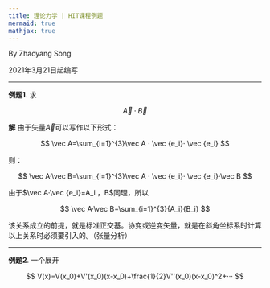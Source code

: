 ```yaml
---
title: 理论力学 | HIT课程例题
mermaid: true
mathjax: true
---
```


By Zhaoyang Song

2021年3月21日起编写

------

**例题1**. 求

$$
\vec A ·\vec B
$$

**解**
由于矢量$\vec A$可以写作以下形式：

$$
\vec A=\sum_{i=1}^{3}\vec A · \vec {e_i}· \vec {e_i}
$$

则：

$$
\vec A·\vec B=\sum_{i=1}^{3}\vec A · \vec {e_i}· \vec {e_i}·\vec B
$$

由于$\vec A·\vec {e_i}=A_i $，$B$同理，所以

$$
\vec A·\vec B=\sum_{i=1}^{3}{A_i}{B_i}
$$

该关系成立的前提，就是标准正交基。协变或逆变矢量，就是在斜角坐标系时计算以上关系时必须要引入的。（张量分析）

--------------

**例题2**. 一个展开

$$
V(x)=V(x_0)+V'(x_0)(x-x_0)+\frac{1}{2}V''(x_0)(x-x_0)^2+···
$$